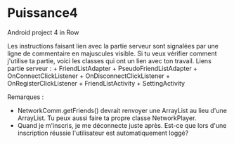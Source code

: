 Puissance4
==========

Android project 4 in Row

Les instructions faisant lien avec la partie serveur sont signalées par une ligne de commentaire en majuscules visible. Si tu veux vérifier comment j'utilise ta partie, voici les classes qui ont un lien avec ton travail.
Liens partie serveur : 
	+ FriendListAdapter
	+ PseudoFriendListAdapter
	+ OnConnectClickListener
	+ OnDisconnectClickListener
	+ OnRegisterClickListener
	+ FriendListActivity
	+ SettingActivity

Remarques : 
- NetworkComm.getFriends() devrait renvoyer une ArrayList<Player> au lieu d'une ArrayList<Object>. Tu peux aussi faire ta propre classe NetworkPlayer.
- Quand je m'inscris, je me déconnecte juste après. Est-ce que lors d'une inscription réussie l'utilisateur est automatiquement loggé?

